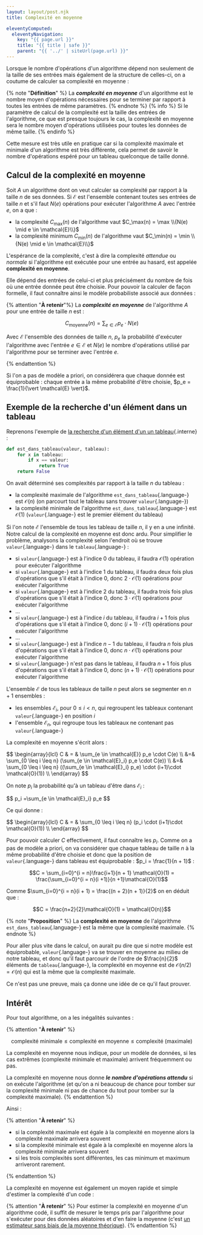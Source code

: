 ```yaml
---
layout: layout/post.njk 
title: Complexité en moyenne

eleventyComputed:
  eleventyNavigation:
    key: "{{ page.url }}"
    title: "{{ title | safe }}"
    parent: "{{ '../' | siteUrl(page.url) }}"
---
```



Lorsque le nombre d'opérations d'un algorithme dépend non seulement de la taille de ses entrées mais également de la structure de celles-ci, on a coutume de calculer sa complexité en moyenne :

{% note "**Définition**" %}
La ***complexité en moyenne*** d'un algorithme est le nombre moyen d'opérations nécessaires pour se terminer par rapport à toutes les entrées de même paramètres.
{% endnote %}
{% info %}
Si le paramètre de calcul de la complexité est la taille des entrées de l'algorithme, ce que est presque toujours le cas, la complexité en moyenne sera le nombre moyen d'opérations utilisées pour toutes les données de même taille.
{% endinfo %}

Cette mesure est très utile en pratique car si la complexité maximale et minimale d'un algorithme est très différente, cela permet de savoir le nombre d'opérations espéré pour un tableau quelconque de taille donné.

## Calcul de la complexité en moyenne

Soit $A$ un algorithme dont on veut calculer sa complexité par rapport à la taille $n$ de ses données. Si $\mathcal{E}$ est l'ensemble contenant toutes ses entrées de taille $n$ et s'il faut $N(e)$ opérations pour exécuter l'algorithme $A$ avec l'entrée $e$, on a que :

- la complexité $C_\max(n)$ de l'algorithme vaut $C_\max(n) = \max \\{N(e) \mid e \in \mathcal{E}\\}$
- la complexité minimum $C_\min(n)$ de l'algorithme vaut $C_\min(n) = \min \\{N(e) \mid e \in \mathcal{E}\\}$

L'espérance de la complexité, c'est à dire la complexité *attendue* ou *normale* si l'algorithme est exécutée pour une entrée au hasard, est appelée **complexité en moyenne**.

Elle dépend des entrées de celui-ci et plus précisément du nombre de fois où une entrée donnée peut être choisie. Pour pouvoir la calculer de façon formelle, il faut connaître ainsi le modèle probabiliste associé aux données :

{% attention "**À retenir**"%}
La ***complexité en moyenne*** de l'algorithme $A$ pour une entrée de taille $n$ est :

$$C_{\text{moyenne}}(n) = \sum_{e \in \mathcal{E}} p_e \cdot N(e)$$

Avec $\mathcal{E}$ l'ensemble des données de taille $n$, $p_e$ la probabilité d'exécuter l'algorithme avec l'entrée $e \in \mathcal{E}$ et $N(e)$ le nombre d'opérations utilisé par l'algorithme pour se terminer avec l'entrée $e$.

{% endattention %}

Si l'on a pas de modèle a priori, on considérera que chaque donnée est équiprobable : chaque entrée a la même probabilité d'être choisie, $p_e = \frac{1}{\vert \mathcal{E} \vert}$.

## <span id="exemple-recherche"></span> Exemple de la recherche d'un élément dans un tableau

Reprenons l'exemple de [la recherche d'un élément d'un un tableau](../complexité-calculs/O-pour-l-algorithmie/#exemple-recherche){.interne} :

```python
def est_dans_tableau(valeur, tableau):
    for x in tableau:
        if x == valeur:
            return True
    return False
```

On avait déterminé ses complexités par rapport à la taille $n$ du tableau :

- la complexité maximale de l'algorithme `est_dans_tableau`{.language-} est $\mathcal{O}(n)$ (on parcourt tout le tableau sans trouver `valeur`{.language-})
- la complexité minimale de l'algorithme `est_dans_tableau`{.language-} est $\mathcal{O}(1)$ (`valeur`{.language-} est le premier élément du tableau)

Si l'on note $\mathcal{E}$ l'ensemble de tous les tableau de taille $n$, il y en a une infinité. Notre calcul de la complexité en moyenne est donc ardu. Pour simplifier le problème, analysons la complexité selon l'endroit où se trouve `valeur`{.language-} dans le `tableau`{.language-} :

- si `valeur`{.language-} est à l'indice $0$ du tableau, il faudra $\mathcal{O}(1)$ opération pour exécuter l'algorithme
- si `valeur`{.language-} est à l'indice $1$ du tableau, il faudra deux fois plus d'opérations que s'il était à l'indice $0$, donc  $2 \cdot \mathcal{O}(1)$ opérations pour exécuter l'algorithme
- si `valeur`{.language-} est à l'indice $2$ du tableau, il faudra trois fois plus d'opérations que s'il était à l'indice $0$, donc  $3 \cdot \mathcal{O}(1)$ opérations pour exécuter l'algorithme
- ...
- si `valeur`{.language-} est à l'indice $i$ du tableau, il faudra $i+1$ fois plus d'opérations que s'il était à l'indice $0$, donc  $(i+1) \cdot \mathcal{O}(1)$ opérations pour exécuter l'algorithme
- ...
- si `valeur`{.language-} est à l'indice $n-1$ du tableau, il faudra $n$ fois plus d'opérations que s'il était à l'indice $0$, donc  $n \cdot \mathcal{O}(1)$ opérations pour exécuter l'algorithme
- si `valeur`{.language-} n'est pas dans le tableau, il faudra $n+1$ fois plus d'opérations que s'il était à l'indice $0$, donc  $(n+1) \cdot \mathcal{O}(1)$ opérations pour exécuter l'algorithme

L'ensemble $\mathcal{E}$ de tous les tableaux de taille $n$ peut alors se segmenter en $n+1$ ensembles :

- les ensembles $\mathcal{E}_i$, pour $0 \leq i < n$, qui regroupent les tableaux contenant `valeur`{.language-} en position $i$
- l'ensemble $\mathcal{E}_n$, qui regroupe tous les tableaux ne contenant pas `valeur`{.language-}

La complexité en moyenne s'écrit alors :

<div>
$$
\begin{array}{lcl}
C & = & \sum_{e \in \mathcal{E}} p_e \cdot C(e) \\
&=& \sum_{0 \leq i \leq n} (\sum_{e \in \mathcal{E}_i} p_e \cdot C(e)) \\
&=& \sum_{0 \leq i \leq n} ((\sum_{e \in \mathcal{E}_i} p_e) \cdot (i+1)\cdot \mathcal{O}(1)) \\
\end{array}
$$
</div>

On note $p_{i}$ la probabilité qu'à un tableau d'être dans $\mathcal{E}_i$ :

<div>
$$
p_i =\sum_{e \in \mathcal{E}_i} p_e
$$
</duv>

Ce qui donne :

<div>
$$
\begin{array}{lcl}
C & = & \sum_{0 \leq i \leq n} (p_i \cdot (i+1)\cdot \mathcal{O}(1)) \\
\end{array}
$$
</div>

Pour pouvoir calculer $C$ effectivement, il faut connaître les $p_i$. Comme on a pas de modèle a priori, on va considérer que chaque tableau de taille $n$ à la même probabilité d'être choisie et donc que la position de `valeur`{.language-} dans tableau est équiprobable : $p_i = \frac{1}{n + 1}$ :

$$C =  \sum_{i=0}^{i = n}\frac{i+1}{n + 1} \mathcal{O}(1) = \frac{\sum_{i=0}^{i = n}(i +1)}{n +1}\mathcal{O}(1)$$

Comme $\sum_{i=0}^{i = n}(i + 1) = \frac{(n + 2)(n + 1)}{2}$ on en déduit que :

$$C = \frac{n+2}{2}\mathcal{O}(1) = \mathcal{O(n)}$$

{% note "**Proposition**" %}
La **complexité en moyenne** de l'algorithme `est_dans_tableau`{.language-} est la même que la complexité maximale.
{% endnote %}

Pour aller plus vite dans le calcul, on aurait pu dire que si notre modèle est équiprobable, `valeur`{.language-} va se trouver en moyenne au milieu de notre tableau, et donc qu'il faut parcourir de l'ordre de $\frac{n}{2}$ éléments de `tableau`{.language-}, la complexité en moyenne est de $\mathcal{O}(n/2) = \mathcal{O}(n)$ qui est la même que la complexité maximale.

Ce n'est pas une preuve, mais ça donne une idée de ce qu'il faut prouver.

## Intérêt

Pour tout algorithme, on a les inégalités suivantes :

{% attention "**À retenir**" %}

$$\mbox{complexité minimale} \leq \mbox{complexité en moyenne} \leq \mbox{complexité (maximale)}$$

La complexité en moyenne nous indique, pour un modèle de données, si les cas extrêmes (complexité minimale et maximale) arrivent fréquemment ou pas.

La complexité en moyenne nous donne ***le nombre d'opérations attendu*** si on exécute l'algorithme (et qu'on a ni beaucoup de chance pour tomber sur la complexité minimale ni pas de chance du tout pour tomber sur la complexité maximale).
{% endattention %}

Ainsi :

{% attention "**À retenir**" %}

- si la complexité maximale est égale à la complexité en moyenne alors la complexité maximale arrivera souvent
- si la complexité minimale est égale à la complexité en moyenne alors la complexité minimale arrivera souvent
- si les trois complexités sont différentes, les cas minimum et maximum arriveront rarement.

{% endattention %}

La complexité en moyenne est également un moyen rapide et simple d'estimer la complexité d'un code :

{% attention "**À retenir**" %}
Pour estimer la complexité en moyenne d'un algorithme codé, il suffit de mesurer le temps pris par l'algorithme pour s'exécuter pour des données aléatoires et d'en faire la moyenne (c'est [un estimateur sans biais de la moyenne théorique](https://fr.wikipedia.org/wiki/Estimateur_(statistique)#Estimateur_de_la_moyenne_de_Y)).
{% endattention %}
